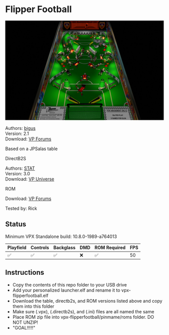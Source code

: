 # Flipper Football

![Table Preview](../../images/vpx-flipperfootball.jpg)

Authors: [bigus](https://www.vpforums.org/index.php?showuser=107629)  
Version: 2.1  
Download: [VP Forums](https://www.vpforums.org/index.php?app=downloads&showfile=16273)

Based on a JPSalas table

DirectB2S

Authors: [STAT](https://www.vpforums.org/index.php?showuser=11253)  
Version: 3.0  
Download: [VP Universe](https://www.vpforums.org/index.php?app=downloads&showfile=14008)

ROM

Download: [VP Forums](https://www.vpforums.org/index.php?app=downloads&showfile=152)


Tested by: Rick
## Status 

Minimum VPX Standalone build: 10.8.0-1989-a764013

| Playfield | Controls | Backglass | DMD | ROM Required | FPS | 
|-----------|----------|-----------|-----|--------------|-----|
| :white_check_mark: | :white_check_mark: | :white_check_mark: | :x: | :white_check_mark: | 50 |

## Instructions

- Copy the contents of this repo folder to your USB drive
- Add your personalized launcher.elf and rename it to vpx-flipperfootball.elf
- Download the table, directb2s, and ROM versions listed above and copy them into this folder
- Make sure (.vpx), (.directb2s), and (.ini) files are all named the same
- Place ROM zip file into vpx-flipperfootball/pinmame/roms folder. DO NOT UNZIP!
- "GOAL!!!!!"
